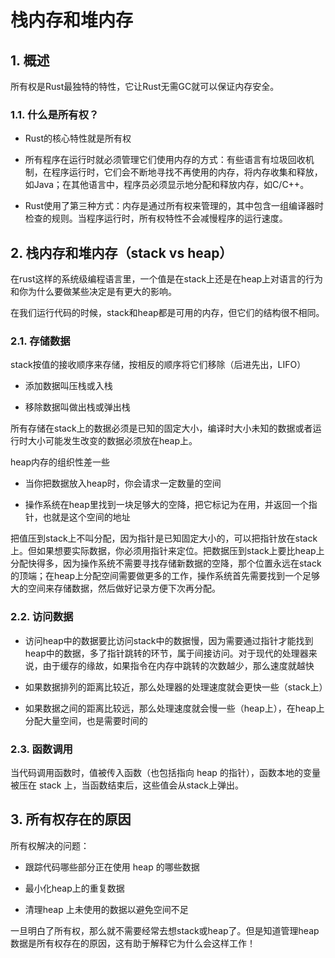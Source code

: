 # 栈内存和堆内存

## 1. 概述

所有权是Rust最独特的特性，它让Rust无需GC就可以保证内存安全。

### 1.1. 什么是所有权？

- Rust的核心特性就是所有权

- 所有程序在运行时就必须管理它们使用内存的方式：有些语言有垃圾回收机制，在程序运行时，它们会不断地寻找不再使用的内存，将内存收集和释放，如Java；在其他语言中，程序员必须显示地分配和释放内存，如C/C++。

- Rust使用了第三种方式：内存是通过所有权来管理的，其中包含一组编译器时检查的规则。当程序运行时，所有权特性不会减慢程序的运行速度。

## 2. 栈内存和堆内存（stack vs heap）

在rust这样的系统级编程语言里，一个值是在stack上还是在heap上对语言的行为和你为什么要做某些决定是有更大的影响。

在我们运行代码的时候，stack和heap都是可用的内存，但它们的结构很不相同。

### 2.1. 存储数据

stack按值的接收顺序来存储，按相反的顺序将它们移除（后进先出，LIFO）

- 添加数据叫压栈或入栈

- 移除数据叫做出栈或弹出栈

所有存储在stack上的数据必须是已知的固定大小，编译时大小未知的数据或者运行时大小可能发生改变的数据必须放在heap上。

heap内存的组织性差一些

- 当你把数据放入heap时，你会请求一定数量的空间

- 操作系统在heap里找到一块足够大的空降，把它标记为在用，并返回一个指针，也就是这个空间的地址

把值压到stack上不叫分配，因为指针是已知固定大小的，可以把指针放在stack上。但如果想要实际数据，你必须用指针来定位。把数据压到stack上要比heap上分配快得多，因为操作系统不需要寻找存储新数据的空降，那个位置永远在stack的顶端；在heap上分配空间需要做更多的工作，操作系统首先需要找到一个足够大的空间来存储数据，然后做好记录方便下次再分配。

### 2.2. 访问数据

- 访问heap中的数据要比访问stack中的数据慢，因为需要通过指针才能找到heap中的数据，多了指针跳转的环节，属于间接访问。对于现代的处理器来说，由于缓存的缘故，如果指令在内存中跳转的次数越少，那么速度就越快

- 如果数据排列的距离比较近，那么处理器的处理速度就会更快一些（stack上）

- 如果数据之间的距离比较远，那么处理速度就会慢一些（heap上），在heap上分配大量空间，也是需要时间的

### 2.3. 函数调用

当代码调用函数时，值被传入函数（也包括指向 heap 的指针），函数本地的变量被压在 stack 上，当函数结束后，这些值会从stack上弹出。

## 3. 所有权存在的原因

所有权解决的问题：

- 跟踪代码哪些部分正在使用 heap 的哪些数据

- 最小化heap上的重复数据

- 清理heap 上未使用的数据以避免空间不足

一旦明白了所有权，那么就不需要经常去想stack或heap了。但是知道管理heap数据是所有权存在的原因，这有助于解释它为什么会这样工作！
